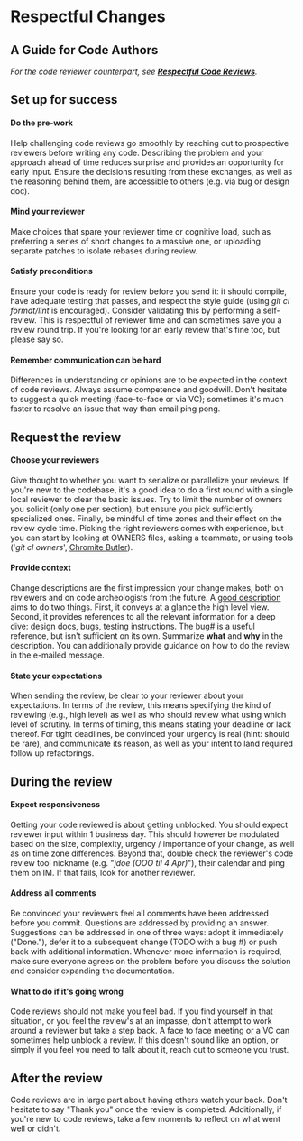 # Respectful Changes
## A Guide for Code Authors

_For the code reviewer counterpart, see
__[Respectful Code Reviews](cr_respect.md)__._

## Set up for success

#### Do the pre-work

Help challenging code reviews go smoothly by reaching out to prospective
reviewers before writing any code. Describing the problem and your approach
ahead of time reduces surprise and provides an opportunity for early input.
Ensure the decisions resulting from these exchanges, as well as the reasoning
behind them, are accessible to others (e.g. via bug or design doc).

#### Mind your reviewer

Make choices that spare your reviewer time or cognitive load, such as preferring
a series of short changes to a massive one, or uploading separate patches to
isolate rebases during review.

#### Satisfy preconditions

Ensure your code is ready for review before you send it: it should compile, have
adequate testing that passes, and respect the style guide (using _git cl
format/lint_ is encouraged). Consider validating this by performing a
self-review. This is respectful of reviewer time and can sometimes save you a
review round trip. If you're looking for an early review that's fine too, but
please say so.

#### Remember communication can be hard

Differences in understanding or opinions are to be expected in the context of
code reviews. Always assume competence and goodwill. Don't hesitate to suggest a
quick meeting (face-to-face or via VC); sometimes it's much faster to resolve an
issue that way than email ping pong.

## Request the review

#### Choose your reviewers

Give thought to whether you want to serialize or parallelize your reviews. If
you're new to the codebase, it's a good idea to do a first round with a single
local reviewer to clear the basic issues. Try to limit the number of owners you
solicit (only one per section), but ensure you pick sufficiently specialized
ones. Finally, be mindful of time zones and their effect on the review cycle
time. Picking the right reviewers comes with experience, but you can start by
looking at OWNERS files, asking a teammate, or using tools ('_git cl owners_',
[Chromite Butler](https://chrome.google.com/webstore/detail/chromite-butler/bhcnanendmgjjeghamaccjnochlnhcgj)).

#### Provide context

Change descriptions are the first impression your change makes, both on
reviewers and on code archeologists from the future. A [good description](https://www.chromium.org/developers/contributing-code#TOC-Writing-change-list-descriptions)
aims to do two things. First, it conveys at a glance the high level view.
Second, it provides references to all the relevant information for a deep dive:
design docs, bugs, testing instructions. The bug\# is a useful reference, but
isn't sufficient on its own. Summarize **what** and **why** in the description.
You can additionally provide guidance on how to do the review in the e-mailed
message.

#### State your expectations

When sending the review, be clear to your reviewer about your expectations. In
terms of the review, this means specifying the kind of reviewing (e.g., high
level) as well as who should review what using which level of scrutiny. In terms
of timing, this means stating your deadline or lack thereof. For tight
deadlines, be convinced your urgency is real (hint: should be rare), and
communicate its reason, as well as your intent to land required follow up
refactorings.

## During the review

#### Expect responsiveness

Getting your code reviewed is about getting unblocked. You should expect
reviewer input within 1 business day. This should however be modulated based on
the size, complexity, urgency / importance of your change, as well as on
time zone differences. Beyond that, double check the reviewer's code review tool
nickname (e.g. "_jdoe (OOO til 4 Apr)_"), their calendar and ping them on IM. If
that fails, look for another reviewer.

#### Address all comments

Be convinced your reviewers feel all comments have been addressed before you
commit. Questions are addressed by providing an answer. Suggestions can be
addressed in one of three ways: adopt it immediately ("Done."), defer it to a
subsequent change (TODO with a bug \#) or push back with additional
information. Whenever more information is required, make sure everyone agrees on
the problem before you discuss the solution and consider expanding the
documentation.

#### What to do if it's going wrong

Code reviews should not make you feel bad. If you find yourself in that
situation, or you feel the review's at an impasse, don't attempt to work around
a reviewer but take a step back. A face to face meeting or a VC can sometimes
help unblock a review. If this doesn't sound like an option, or simply if you
feel you need to talk about it, reach out to someone you trust.

## After the review

Code reviews are in large part about having others watch your back. Don't
hesitate to say "Thank you" once the review is completed. Additionally, if
you're new to code reviews, take a few moments to reflect on what went well or
didn't.
